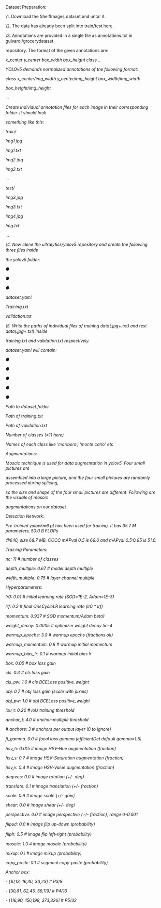 ﻿

Dataset Preparation:

\1. Download the ShelfImages dataset and untar it.

\2. The data has already been split into train/test here.

\3. Annotations are provided in a single ﬁle as annotations.txt in gulvarol/grocerydataset

repository. The format of the given annotations are:

x\_center<i> y\_center<i> box\_width<i> box\_height<i> class<i> …

YOLOv5 demands normalized annotations of the following format:

class<i> x\_center<i>/img\_width y\_center<i>/img\_height box\_width<i>/img\_width

box\_height<i>/img\_height

…

Create individual annotation ﬁles for each image in their corresponding folder. It should look

something like this:

train/

Img1.jpg

Img1.txt

Img2.jpg

Img2.txt

…

test/

Img3.jpg

Img3.txt

Img4.jpg

Img.txt

…

\4. Now clone the ultralytics/yolov5 repository and create the following three ﬁles inside

the yolov5 folder:

●

●

●

dataset.yaml

Training.txt

validation.txt

\5. Write the paths of individual ﬁles of training data(.jpg+.txt) and test data(.jpg+.txt) inside

training.txt and validation.txt respectively.

dataset.yaml will contain:

●

●

●

●

●

Path to dataset folder

Path of training.txt

Path of validation.txt

Number of classes (=11 here)

Names of each class like ‘marlboro’, ‘monte carlo’ etc.

Augmentations:





Mosaic technique is used for data augmentation in yolov5. Four small pictures are

assembled into a large picture, and the four small pictures are randomly processed during splicing,

so the size and shape of the four small pictures are different. Following are the visuals of mosaic

augmentations on our dataset

Detection Network:

Pre-trained yolov5m6.pt has been used for training. It has 35.7 M parameters, 50.0 B FLOPs

@640, size 68.7 MB. COCO mAPval 0.5 is 69.0 and mAPval 0.5:0.95 is 51.0.

Training Parameters:

nc: 11 # number of classes

depth\_multiple: 0.67 # model depth multiple

width\_multiple: 0.75 # layer channel multiple

Hyperparameters:

lr0: 0.01 # initial learning rate (SGD=1E-2, Adam=1E-3)

lrf: 0.2 # ﬁnal OneCycleLR learning rate (lr0 \* lrf)

momentum: 0.937 # SGD momentum/Adam beta1

weight\_decay: 0.0005 # optimizer weight decay 5e-4





warmup\_epochs: 3.0 # warmup epochs (fractions ok)

warmup\_momentum: 0.8 # warmup initial momentum

warmup\_bias\_lr: 0.1 # warmup initial bias lr

box: 0.05 # box loss gain

cls: 0.3 # cls loss gain

cls\_pw: 1.0 # cls BCELoss positive\_weight

obj: 0.7 # obj loss gain (scale with pixels)

obj\_pw: 1.0 # obj BCELoss positive\_weight

iou\_t: 0.20 # IoU training threshold

anchor\_t: 4.0 # anchor-multiple threshold

\# anchors: 3 # anchors per output layer (0 to ignore)

ﬂ\_gamma: 0.0 # focal loss gamma (eﬃcientDet default gamma=1.5)

hsv\_h: 0.015 # image HSV-Hue augmentation (fraction)

hsv\_s: 0.7 # image HSV-Saturation augmentation (fraction)

hsv\_v: 0.4 # image HSV-Value augmentation (fraction)

degrees: 0.0 # image rotation (+/- deg)

translate: 0.1 # image translation (+/- fraction)

scale: 0.9 # image scale (+/- gain)

shear: 0.0 # image shear (+/- deg)

perspective: 0.0 # image perspective (+/- fraction), range 0-0.001

ﬂipud: 0.0 # image ﬂip up-down (probability)

ﬂiplr: 0.5 # image ﬂip left-right (probability)

mosaic: 1.0 # image mosaic (probability)

mixup: 0.1 # image mixup (probability)

copy\_paste: 0.1 # segment copy-paste (probability)

Anchor box:

\- [10,13, 16,30, 33,23] # P3/8

\- [30,61, 62,45, 59,119] # P4/16

\- [116,90, 156,198, 373,326] # P5/32


